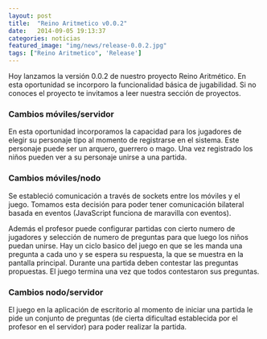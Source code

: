 ```yaml
---
layout: post
title:  "Reino Aritmetico v0.0.2"
date:   2014-09-05 19:13:37
categories: noticias
featured_image: "img/news/release-0.0.2.jpg"
tags: ["Reino Aritmetico", 'Release']
---
```


Hoy lanzamos la versión 0.0.2 de nuestro proyecto Reino Aritmético. En esta oportunidad se incorporo la funcionalidad básica de jugabilidad.
Si no conoces el proyecto te invitamos a leer nuestra sección de proyectos.

<h3>Cambios móviles/servidor</h3>

En esta oportunidad incorporamos la capacidad para los jugadores de elegir su personaje tipo al momento de registrarse en el sistema. Este personaje puede ser
un arquero, guerrero o mago. Una vez registrado los niños pueden ver a su personaje unirse a una partida.

<h3>Cambios móviles/nodo</h3>

Se estableció comunicación a través de sockets entre los móviles y el juego. Tomamos esta decisión para poder tener comunicación bilateral basada en eventos (JavaScript funciona de
maravilla con eventos).

Además el profesor puede configurar partidas con cierto numero de jugadores y selección de numero de preguntas para que luego los niños puedan unirse.
Hay un ciclo basico del juego en que se les manda una pregunta a cada uno y se espera su respuesta, la que se muestra en la pantalla principal. Durante una partida
deben contestar las preguntas propuestas. El juego termina una vez que todos contestaron sus preguntas.

<h3>Cambios nodo/servidor</h3>

El juego en la aplicación de escritorio al momento de iniciar una partida le pide un conjunto de preguntas (de cierta dificultad establecida por el profesor en el servidor) para poder realizar la partida.
